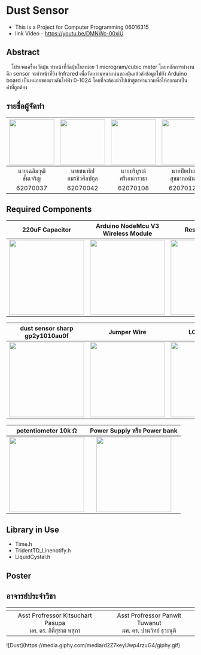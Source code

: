 # Dust Sensor
- This is a Project for Computer Programming 06016315 
- link Video - https://youtu.be/DMNWc-00xiU

## Abstract
&emsp;โปรเจคเครื่องวัดฝุ่น ทำหน้าที่วัดฝุ่นในหน่อย 1 microgram/cubic meter โดยหลักการทำงานคือ sensor จะทำหน้าที่ยิง Infrared เพื่อวัดความหนาแน่นของฝุ่นแล้วส่งข้อมูลไปยัง Arduino board เป็นหน่อยของแรงดันไฟฟ้า 0-1024 โดยที่จะต้องนำไปเข้าสูตรคำนวณเพื่อให้ออกมาเป็นค่าที่ถูกต้อง

## รายชื่อผู้จัดทำ
|<img src="https://scontent.xx.fbcdn.net/v/t1.15752-0/p280x280/96347410_272901030413496_7727012088127684608_n.jpg?_nc_cat=106&_nc_sid=b96e70&_nc_eui2=AeGYPPC3vVs8JmFVVin__2wGTxkoo2NkNwFPGSijY2Q3AZFVnvfKtm5xYswE4PBxWf02eeCibVOFC0ZQJxM1N3dv&_nc_oc=AQn7QtDNbW41exjDneJiOQeSW5-kN3ypFmrHzzr9ExvI32WTnlK4EBC5X1co9O7wCIA&_nc_ad=z-m&_nc_cid=0&_nc_zor=9&_nc_ht=scontent.xx&_nc_tp=6&oh=0a012116c79c342bc22ac44c20ef776d&oe=5ED9D226" width="120px" height="120px">|<img src="https://scontent.fbkk8-2.fna.fbcdn.net/v/t1.0-9/72843523_1215239785345622_1726860380963078144_n.jpg?_nc_cat=107&_nc_sid=174925&_nc_eui2=AeFgLkNtBgakqd26mI2dxbWVy2KdXw2ygUfLYp1fDbKBR9tFdVkLzKmsCIuL8kChQsnWUWMlNqaVTE2rIM8SrxSp&_nc_oc=AQkseVlIPAHMYuThyXWvy8UJhpSFDkv1VwqAza7zEZRJ0LsOBfrrpMR3RiGgBY9lRGg&_nc_ht=scontent.fbkk8-2.fna&oh=0bb1c62e3e520975f7ffd5f2c5d53ee2&oe=5ED95BDD" width="120px" height="120px">|<img src="https://scontent.fbkk12-4.fna.fbcdn.net/v/t1.0-9/37549536_1038777826297990_1612749808647274496_n.jpg?_nc_cat=110&_nc_sid=174925&_nc_eui2=AeEM3_u_Lj5YVtn6ockbN38KT9e87lVx9VNP17zuVXH1U_lFu0sk6QYQxvQ3qQ1LxTG6le3fFPbyLMx6OjXRHNbP&_nc_oc=AQmjTqnTui6kaHL4mFI2nbkh37TibQY76CNbTUujUpIIMNKsX89uWIiVl11uzlRfXV4&_nc_ht=scontent.fbkk12-4.fna&oh=c489eb9da6c7bcf45e88e3f8f1717099&oe=5EDC00F7" width="120px" height="120px">|<img src="https://scontent.fbkk8-2.fna.fbcdn.net/v/t1.0-9/38752158_753445171665212_4286835153382146048_n.jpg?_nc_cat=107&_nc_sid=09cbfe&_nc_eui2=AeGFBLIqvti-LQEAdPIzWR_PegqYiTeimS96CpiJN6KZL9akAObQaeYZ0IxLkAb55U_ciJiiUOlPSAmBq9QtSyRl&_nc_oc=AQlxuQejvpsnuAv1Rhozy20S4__48XaewtV31OomoyNlmYSUxxH5zCu3-cUHv7R6xbk&_nc_ht=scontent.fbkk8-2.fna&oh=cdefe2a62fe6c5202901ecf1725290d2&oe=5EDABC92" width="120px" height="120px">|
|:---:|:---:|:---:|:---:|
|นายเฉลิมวุฒิ<br>ชั้นเจริญ|นายชนาธิป<br>อมรชีวศิลปกุล|นายบริบูรณ์<br>ศรีเอนกราธา|นายปิยปาณ<br>สุขมากอนันต์|
|62070037|62070042|62070108|62070120|


## Required Components

<table>
<thead>
<tr>
<th align="center">220uF Capacitor</th>
<th align="center">Arduino NodeMcu V3 Wireless Module</th>
<th align="center">Resistors 150 Ω </th>
</tr>
</thead>
<tbody>
<tr>
<td align="center"><a align="center"><img src="https://d10b75yp86lc36.cloudfront.net/Monotaro3/pi/full/mono16499062-151119-02.jpg" width="200px" style="max-width:100%;"></a></td>
<td align="center"><a align="center"><img src="https://fy.lnwfile.com/3udrwk.png" width="200px" style="max-width:100%;"></a></td>
<td align="center"><a align="center"><img src="https://images-na.ssl-images-amazon.com/images/I/61FPCPlr0mL._SY355_.jpg" width="200px" style="max-width:100%;"></a></td>
</tr>
</tbody>
</table>

<table>
<thead>
<tr>
<th align="center">dust sensor sharp gp2y1010au0f</th>
<th align="center">Jumper Wire</th>
<th align="center">LCD 16x2 i2c</th>
</tr>
</thead>
<tbody>
<tr>
<td align="center"><a align="center"><img src="https://o.lnwfile.com/wh6fx0.jpg" width="200px" style="max-width:100%;"></a></td>
<td align="center"><a align="center"><img src="https://asset.conrad.com/media10/isa/160267/c1/-/en/001970437PI01/image.jpg" width="200px" style="max-width:100%;"></a></td>
<td align="center"><a align="center"><img src="https://th.cytron.io/image/cache/catalog/products/DS-LCD-162A-I2C/DS-LCD-162A-I2C-6-1-2-800x800.jpg" width="200px" style="max-width:100%;"></a></td>
</tr>
</tbody>
</table>

<table>
<thead>
<tr>
<th align="center">potentiometer 10k Ω</th>
<th align="center">Power Supply หรือ Power bank</th>
</tr>
</thead>
<tbody>
<tr>
<td align="center"><a align="center"><img src="https://j.lnwfile.com/wgxwnq.jpg" width="200px" style="max-width:100%;"></a></td>
<td align="center"><a align="center"><img src="https://www.yoobao.co.th/wp-content/uploads/2017/09/p_1914026-1000x1000.jpg" width="200px" style="max-width:100%;"></a></td>
</tr>
</tbody>
</table>

## Library in Use
- Time.h
- TridentTD_Linenotify.h
- LiquidCystal.h
## Poster

## อาจารย์ประจำวิชา

<table>
<thead>
<tr>
<th align="center"><img src="https://www.it.kmitl.ac.th/wp-content/uploads/2017/12/Panwit.jpg" alt="" style="max-width:15%;"></a></th>
<th align="center"><img src="https://www.it.kmitl.ac.th/wp-content/uploads/2018/03/Kitsuchart.jpg" alt="" style="max-width:15%;"></a></th>
</tr>
</thead>
<tbody>
<tr>
<td align="center"> Asst Profressor Kitsuchart Pasupa<br>ผศ. ดร. กิติ์สุชาต พสุภา</td>
<td align="center"> Asst Profressor Panwit Tuwanut<br>ผศ. ดร. ปานวิทย์ ธุวะนุติ</td>
</tr>
</tbody>
</table>
![Dust](https://media.giphy.com/media/d2Z7keyUwp4rzuG4/giphy.gif)
